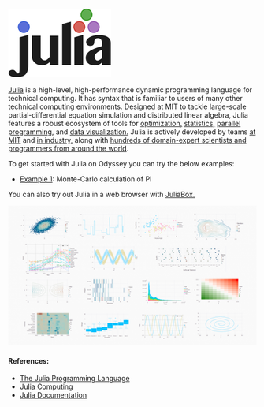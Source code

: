 ![Julia Logo](Images/julia-logo.png)

[Julia](https://en.wikipedia.org/wiki/Julia_(programming_language)) is a high-level, high-performance dynamic programming language for technical computing. It has syntax that is familiar to users of many other technical computing environments. Designed at MIT to tackle large-scale partial-differential equation simulation and distributed linear algebra, Julia features a robust ecosystem of tools for
[optimization,](https://www.juliaopt.org/)
[statistics,](https://juliastats.github.io/)
[parallel programming,](https://julia.mit.edu/#parallel) and 
[data visualization.](https://juliaplots.github.io/)
Julia is actively developed by teams
[at MIT](https://julia.mit.edu/) and 
[in industry,](https://juliacomputing.com/) along with 
[hundreds of domain-expert scientists and programmers from around the world](https://github.com/JuliaLang/julia/graphs/contributors).

To get started with Julia on Odyssey you can try the below examples:

* [Example 1](Example1): Monte-Carlo calculation of PI


You can also try out Julia in a web browser with [JuliaBox.](https://juliabox.com/)

![Gadfly Demo](Images/gadfly-demo.png)

#### References:

* [The Julia Programming Language](https://julialang.org/)
* [Julia Computing](https://juliacomputing.com/)
* [Julia Documentation](https://docs.julialang.org/en/v1/)


